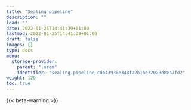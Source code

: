 ```yaml
---
title: "Sealing pipeline"
description: ""
lead: ""
date: 2022-01-25T14:41:39+01:00
lastmod: 2022-01-25T14:41:39+01:00
draft: false
images: []
type: docs
menu:
  storage-provider:
    parent: "lorem"
    identifier: "sealing-pipeline-cdb43930e348fa2b1be72028d8ea7fd2"
weight: 120
toc: true
---
```


{{< beta-warning >}}

